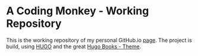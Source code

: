 # A Coding Monkey - Working Repository

This is the working repository of my personal GitHub.io [page](http://abl3t0nnile.github.io). The project is build, using [HUGO](https://gohugo.io) and the great [Hugo Books - Theme](https://github.com/alex-shpak/hugo-book).

